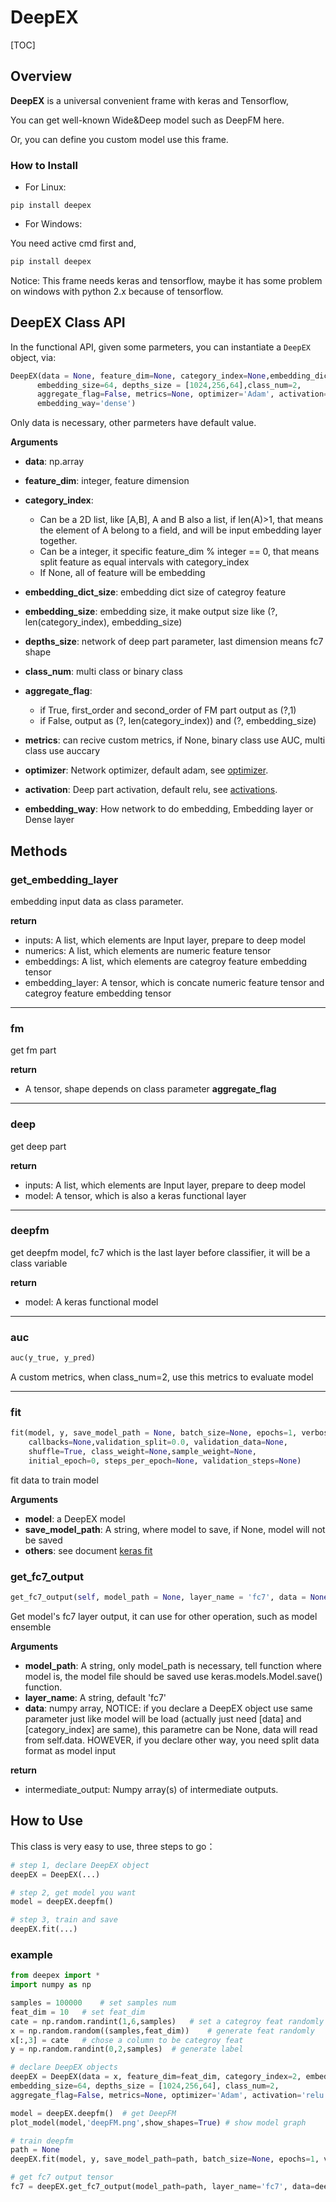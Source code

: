 # DeepEX

[TOC]

## Overview

**DeepEX**  is a universal convenient frame with keras and Tensorflow,

You can get well-known Wide&Deep model such as DeepFM here. 

Or, you can define you custom model use this frame.





### How to Install

* For Linux:

```shell
pip install deepex
```

* For Windows:

You need active cmd first and, 

```powershell
pip install deepex
```

Notice: This frame needs keras and tensorflow, maybe it has some problem on windows with python 2.x because of tensorflow.





## DeepEX Class API

In the functional API, given some parmeters, you can instantiate a `DeepEX` object, via:

```python
DeepEX(data = None, feature_dim=None, category_index=None,embedding_dict_size=1000,
      embedding_size=64, depths_size = [1024,256,64],class_num=2,
      aggregate_flag=False, metrics=None, optimizer='Adam', activation='relu',
      embedding_way='dense')
```

Only data is necessary, other parmeters have default value.

**Arguments**

* **data**: np.array

* **feature_dim**: integer, feature dimension

* **category_index**: 
  
  * Can be a 2D list, like [A,B], A and B also a list, if len(A)>1, that means the element of A belong to a field, and will be input embedding layer together.
  * Can be a integer, it specific feature_dim % integer == 0, that means split feature as equal intervals with category_index
  * If None, all of feature will be embedding
  
* **embedding_dict_size**: embedding dict size of categroy feature

* **embedding_size**: embedding size, it make output size like (?, len(category_index), embedding_size)

* **depths_size**: network of deep part parameter, last dimension means fc7 shape

* **class_num**: multi class or binary class

* **aggregate_flag**: 
  * if True, first_order and second_order of FM part output as (?,1)
  * if False, output as (?, len(category_index)) and (?, embedding_size)
  
* **metrics**: can recive custom metrics, if None, binary class use AUC, multi class use auccary

* **optimizer**: Network optimizer, default adam,  see [optimizer](https://keras.io/optimizers/).

* **activation**: Deep part activation, default relu, see [activations](https://keras.io/activations/).

* **embedding_way**: How network to do embedding, Embedding layer or Dense layer





## Methods

### **get_embedding_layer**

embedding input data as class parameter. 

**return**

* inputs: A list, which elements are Input layer,  prepare to deep model
* numerics: A list, which elements are numeric feature tensor
* embeddings:  A list, which elements are categroy feature embedding tensor
* embedding_layer: A tensor, which is concate numeric feature tensor and categroy feature embedding tensor

-----

### fm

get fm part

**return**

- A tensor, shape depends on class parameter **aggregate_flag**

-----

### deep

get deep part

**return**

* inputs: A list, which elements are Input layer,  prepare to deep model
* model: A tensor, which is also a keras functional layer

-----

### deepfm

get deepfm model, fc7 which is the last layer before classifier, it will be a class variable

**return**

* model: A keras functional model

-----

### auc

```python
auc(y_true, y_pred)
```

A custom metrics, when class_num=2, use this metrics to evaluate model

-----

### fit

```python
fit(model, y, save_model_path = None, batch_size=None, epochs=1, verbose=1,
    callbacks=None,validation_split=0.0, validation_data=None,
    shuffle=True, class_weight=None,sample_weight=None, 
    initial_epoch=0, steps_per_epoch=None, validation_steps=None)
```

fit data to train model

**Arguments**

* **model**: a DeepEX model
* **save_model_path**: A string, where model to save, if None, model will not be saved
* **others**: see document [keras fit](https://keras.io/models/model/#fit)



### get_fc7_output

```python
get_fc7_output(self, model_path = None, layer_name = 'fc7', data = None)
```

Get model's fc7 layer output, it can use for other operation, such as model ensemble

**Arguments**

- **model_path**: A string, only model_path is necessary,  tell function where model is, the model file should be saved use keras.models.Model.save() function.
- **layer_name**: A string, default 'fc7'
- **data**: numpy array, NOTICE: if you declare a DeepEX object use same parameter just like model will be load (actually just need [data] and [category_index] are same), this parametre can be None, data will read from self.data. HOWEVER, if you declare other way, you need split data format as model input

**return**

* intermediate_output: Numpy array(s) of intermediate outputs.



## How to Use

This class is very easy to use,  three steps to go：

```python
# step 1, declare DeepEX object
deepEX = DeepEX(...)

# step 2, get model you want
model = deepEX.deepfm()

# step 3, train and save
deepEX.fit(...)
```

### example

```python
from deepex import *
import numpy as np

samples = 100000    # set samples num
feat_dim = 10   # set feat_dim 
cate = np.random.randint(1,6,samples)   # set a categroy feat randomly
x = np.random.random((samples,feat_dim))    # generate feat randomly
x[:,3] = cate   # chose a column to be categroy feat
y = np.random.randint(0,2,samples)  # generate label

# declare DeepEX objects
deepEX = DeepEX(data = x, feature_dim=feat_dim, category_index=2, embedding_dict_size=1000, 
embedding_size=64, depths_size = [1024,256,64], class_num=2, 
aggregate_flag=False, metrics=None, optimizer='Adam', activation='relu')

model = deepEX.deepfm()  # get DeepFM
plot_model(model,'deepFM.png',show_shapes=True) # show model graph

# train deepfm
path = None
deepEX.fit(model, y, save_model_path=path, batch_size=None, epochs=1, verbose=1, callbacks=None,validation_split=0.0, validation_data=None, shuffle=True, class_weight=None,sample_weight=None, initial_epoch=0, steps_per_epoch=None, validation_steps=None)

# get fc7 output tensor
fc7 = deepEX.get_fc7_output(model_path=path, layer_name='fc7', data=deepEX.data_split)
```

